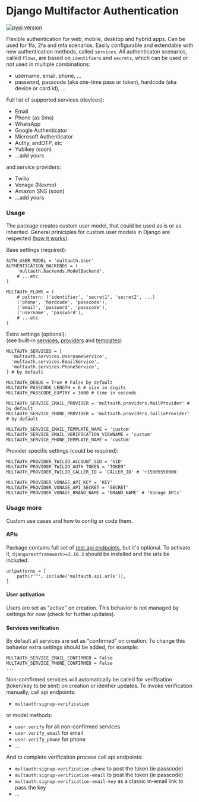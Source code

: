# Django Multifactor Authentication


[![pypi version](https://img.shields.io/pypi/v/django-multifactor-authentication.svg)](https://pypi.org/project/django-multifactor-authentication/)


Flexible authentication for web, mobile, desktop and hybrid apps. Can be used for 1fa, 2fa and mfa scenarios. Easily configurable and extendable with new authentication methods, called `services`. All authenticaton scenarios, called `flows`, are based on `identifiers` and `secrets`, which can be used or not used in multiple combinations:
- username, email, phone, ...
- password, passcode (aka one-time pass or token), hardcode (aka device or card id), ...

Full list of supported services (devices):
- Email
- Phone (as Sms)
- WhatsApp
- Google Authenticator
- Microsoft Authenticator
- Authy, andOTP, etc
- Yubikey (soon)
- ...add yours

and service providers:  
- Twilio
- Vonage (Nexmo)
- Amazon SNS (soon)
- ...add yours



### Usage

The package creates custom user model, that could be used as is or as inherited. General priniciples for custom user models in Django are respected ([how it works](https://docs.djangoproject.com/en/2.2/topics/auth/customizing/#substituting-a-custom-user-model)).


Base settings (required):
```
AUTH_USER_MODEL = 'multauth.User'
AUTHENTICATION_BACKENDS = (
    'multauth.backends.ModelBackend',
    # ...etc
)

MULTAUTH_FLOWS = (
    # pattern: ('identifier', 'secret1', 'secret2', ...)
    ('phone', 'hardcode', 'passcode'),
    ('email', 'password', 'passcode'),
    ('username', 'password'),
    # ...etc
)
```


Extra settings (optional):  
(see built-in [services](./multauth/services), [providers](./multauth/providers) and [templates](./multauth/templates))  
```
MULTAUTH_SERVICES = [
  'multauth.services.UsernameService',
  'multauth.services.EmailService',
  'multauth.services.PhoneService',
] # by default

MULTAUTH_DEBUG = True # False by default
MULTAUTH_PASSCODE_LENGTH = 6 # size in digits
MULTAUTH_PASSCODE_EXPIRY = 3600 # time in seconds

MULTAUTH_SERVICE_EMAIL_PROVIDER = 'multauth.providers.MailProvider' # by default
MULTAUTH_SERVICE_PHONE_PROVIDER = 'multauth.providers.TwilioProvider' # by default

MULTAUTH_SERVICE_EMAIL_TEMPLATE_NAME = 'custom'
MULTAUTH_SERVICE_EMAIL_VERIFICATION_VIEWNAME = 'custom'
MULTAUTH_SERVICE_PHONE_TEMPLATE_NAME = 'custom'
```


Provider specific settings (could be required):  
```
MULTAUTH_PROVIDER_TWILIO_ACCOUNT_SID = 'SID'
MULTAUTH_PROVIDER_TWILIO_AUTH_TOKEN = 'TOKEN'
MULTAUTH_PROVIDER_TWILIO_CALLER_ID = 'CALLER_ID' # '+15005550006'

MULTAUTH_PROVIDER_VONAGE_API_KEY = 'KEY'
MULTAUTH_PROVIDER_VONAGE_API_SECRET = 'SECRET'
MULTAUTH_PROVIDER_VONAGE_BRAND_NAME = 'BRAND_NAME' # 'Vonage APIs'
```


### Usage more

Custom use cases and how to config or code them.


#### APIs

Package contains full set of [rest api endpoints](./multauth/api/urls.py), but it's optional. To activate it, `djangorestframework>=3.10.3` should be installed and the urls be included:
```
urlpatterns = [
    path(r'^', include('multauth.api.urls')),
]
```


#### User activation

Users are set as "active" on creation.
This behavior is not managed by settings for now (check for further updates).


#### Services verification

By default all services are set as "confirmed" on creation.
To change this behavior extra settings should be added, for example:  
```
MULTAUTH_SERVICE_EMAIL_CONFIRMED = False
MULTAUTH_SERVICE_PHONE_CONFIRMED = False
...
```

Non-comfirmed services will automatically be called for verification (token/key to be sent) on creation or idenfier updates. To invoke verification manually, call api endpoints:
- `multauth:signup-verification`

or model methods:
- `user.verify` for all non-confirmed services
- `user.verify_email` for email
- `user.verify_phone` for phone
- ...

And to complete verification process call api endpoints:
- `multauth:signup-verification-phone` to post the token (ie passcode)
- `multauth:signup-verification-email` to post the token (ie passcode)
- `multauth:signup-verification-email-key` as a classic in-email link to pass the key
- ...
